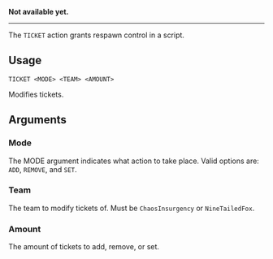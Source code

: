 **Not available yet.**
***

The `TICKET` action grants respawn control in a script.

## Usage
```
TICKET <MODE> <TEAM> <AMOUNT>
```
Modifies tickets.

## Arguments
### Mode
The MODE argument indicates what action to take place. Valid options are: `ADD`, `REMOVE`, and `SET`.

### Team
The team to modify tickets of. Must be `ChaosInsurgency` or `NineTailedFox`.

### Amount
The amount of tickets to add, remove, or set.